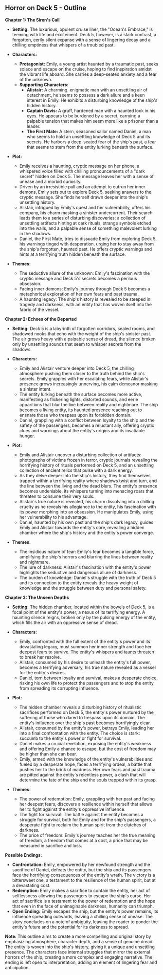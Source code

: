 ## Horror on Deck 5 - Outline

**Chapter 1: The Siren's Call**

* **Setting:** The luxurious, opulent cruise liner, the "Ocean's Embrace," is teeming with life and excitement. Deck 5, however, is a stark contrast, a forgotten, eerily silent expanse with a sense of lingering decay and a chilling emptiness that whispers of a troubled past. 
* **Characters:**
    * **Protagonist:**  Emily, a young artist haunted by a traumatic past, seeks solace and escape on the cruise, hoping to find inspiration amidst the vibrant life aboard.  She carries a deep-seated anxiety and a fear of the unknown. 
    * **Supporting Characters:**
        * **Alistair:** A charming, enigmatic man with an unsettling air of detachment, he seems to possess a dark allure and a keen interest in Emily. He exhibits a disturbing knowledge of the ship's hidden history.
        * **Captain Davis:**  A gruff, hardened man with a haunted look in his eyes. He appears to be burdened by a secret, carrying a palpable tension that makes him seem more like a prisoner than a leader.
        * **The First Mate:** A stern, seasoned sailor named Daniel, a man who seems to hold an unsettling knowledge of Deck 5 and its secrets. He harbors a deep-seated fear of the ship's past, a fear that seems to stem from the entity lurking beneath the surface.

* **Plot:**
    * Emily receives a haunting, cryptic message on her phone, a whispered voice filled with chilling pronouncements of a "dark secret" hidden on Deck 5. The message leaves her with a sense of unease and a morbid curiosity.
    * Driven by an irresistible pull and an attempt to outrun her inner demons, Emily sets out to explore Deck 5,  seeking answers to the cryptic message. She finds herself drawn deeper into the ship's unsettling history.
    * Alistair, intrigued by Emily's quest and her vulnerability, offers his company, his charm masking a sinister undercurrent. Their search leads them to a series of disturbing discoveries: a collection of unsettling artifacts hinting at dark rituals, strange symbols etched into the walls, and a palpable sense of something malevolent lurking in the shadows.
    * Daniel, the First Mate, tries to dissuade Emily from exploring Deck 5, his warnings tinged with desperation, urging her to stay away from the ship's forgotten, haunted past.  He offers cryptic warnings and hints at a terrifying truth hidden beneath the surface.  

* **Themes:**
    * The seductive allure of the unknown: Emily's fascination with the cryptic message and Deck 5's secrets becomes a perilous obsession.
    * Facing inner demons: Emily's journey through Deck 5 becomes a metaphorical exploration of her own fears and past trauma.
    * A haunting legacy:  The ship's history is revealed to be steeped in tragedy and darkness, with an entity that has woven itself into the fabric of the vessel.

**Chapter 2: Echoes of the Departed**

* **Setting:**  Deck 5 is a labyrinth of forgotten corridors, sealed rooms, and shadowed nooks that echo with the weight of the ship's sinister past. The air grows heavy with a palpable sense of dread, the silence broken only by unsettling sounds that seem to whisper secrets from the shadows. 
* **Characters:**
    * Emily and Alistair venture deeper into Deck 5,  the chilling atmosphere pushing them closer to the truth behind the ship's secrets.  Emily grapples with her escalating fears, while Alistair's presence grows increasingly unnerving, his calm demeanor masking a sinister intent.
    * The entity lurking beneath the surface becomes more active, manifesting as flickering lights, distorted sounds, and eerie apparitions that blur the line between reality and nightmare. The ship becomes a living entity, its haunted presence reaching out to ensnare those who trespass upon its forbidden domain. 
    * Daniel, grappling with a conflict between loyalty to the ship and the safety of the passengers, becomes a reluctant ally, offering cryptic clues and warnings about the entity's origins and its insatiable hunger.

* **Plot:**
    * Emily and Alistair uncover a disturbing collection of artifacts: photographs of victims frozen in terror, cryptic journals revealing the horrifying history of rituals performed on Deck 5, and an unsettling collection of ancient relics that pulse with a dark energy.
    * As they delve deeper into the ship's history, they find themselves trapped within a terrifying reality where shadows twist and turn, and the line between the living and the dead blurs. The entity's presence becomes undeniable, its whispers turning into menacing roars that threaten to consume their very souls. 
    * Alistair's true nature is revealed, his charm dissolving into a chilling cruelty as he reveals his allegiance to the entity, his fascination with its power morphing into an obsession. He manipulates Emily, using her vulnerability to his advantage. 
    * Daniel, haunted by his own past and the ship's dark legacy,  guides Emily and Alistair towards the entity's core, revealing a hidden chamber where the ship's history and the entity's power converge. 

* **Themes:**
    * The insidious nature of fear: Emily's fear becomes a tangible force, amplifying the ship's horrors and blurring the lines between reality and nightmare. 
    * The lure of darkness:  Alistair's fascination with the entity's power highlights the seductive and dangerous allure of darkness.
    * The burden of knowledge:  Daniel's struggle with the truth of Deck 5 and its connection to the entity reveals the heavy weight of knowledge and the struggle between duty and personal safety.

**Chapter 3: The Unseen Depths**

* **Setting:** The hidden chamber, located within the bowels of Deck 5, is a focal point of the entity's power, a nexus of its terrifying energy.  A haunting silence reigns, broken only by the pulsing energy of the entity, which fills the air with an oppressive sense of dread. 
* **Characters:**
    * Emily, confronted with the full extent of the entity's power and its devastating legacy, must summon her inner strength and face her deepest fears to survive. The entity's whispers and taunts threaten to break her resolve. 
    * Alistair, consumed by his desire to unleash the entity's full power, becomes a terrifying adversary,  his true nature revealed as a vessel for the entity's desires. 
    * Daniel, torn between loyalty and survival, makes a desperate choice, risking his own life to protect the passengers and to stop the entity from spreading its corrupting influence.

* **Plot:**
    * The hidden chamber reveals a disturbing history of ritualistic sacrifices performed on Deck 5, the entity's power nurtured by the suffering of those who dared to trespass upon its domain. The entity's influence over the ship's past becomes horrifyingly clear.
    * Alistair, consumed by the entity's power, betrays Emily,  leading her into a final confrontation with the entity. The choice is stark: succumb to the entity's power or fight for survival. 
    * Daniel makes a crucial revelation, exposing the entity's weakness and offering Emily a chance to escape, but the cost of freedom may be higher than she can bear.
    * Emily, armed with the knowledge of the entity's vulnerabilities and fueled by a desperate hope, faces a terrifying ordeal, a battle that pushes her to the brink of madness.  Her own fears and past trauma are pitted against the entity's relentless power, a clash that will determine the fate of the ship and the souls trapped within its grasp.

* **Themes:**
    * The power of redemption: Emily, grappling with her past and facing her deepest fears,  discovers a resilience within herself that allows her to fight against the entity's oppressive influence. 
    * The fight for survival:  The battle against the entity becomes a struggle for survival, both for Emily and for the ship's passengers, a desperate fight to reclaim the human spirit from the clutches of darkness.
    * The price of freedom:  Emily's journey teaches her the true meaning of freedom, a freedom that comes at a cost, a price that may be measured in sacrifice and loss.

**Possible Endings:**

* **Confrontation:**  Emily, empowered by her newfound strength and the sacrifice of Daniel,  defeats the entity, but the ship and its passengers face the horrifying consequences of the entity's wrath. The victory is a bittersweet one,  a testament to the resilience of the human spirit, but at a devastating cost.
* **Redemption:** Emily makes a sacrifice to contain the entity, her act of selflessness allowing the passengers to escape the ship's curse.  Her act of sacrifice is a testament to the power of redemption and the hope that even in the face of unimaginable darkness, humanity can triumph.
* **Open Ending:**  Emily escapes the ship, but the entity's power remains, its influence spreading outwards, leaving a chilling sense of unease.  The story concludes on a note of ambiguity, leaving the reader to ponder the entity's future and the potential for its darkness to spread. 

**Note:**  This outline aims to create a more compelling and original story by emphasizing atmosphere, character depth, and a sense of genuine dread. The entity is woven into the ship's history, giving it a unique and unsettling presence. The characters face internal struggles that mirror the external horrors of the ship, creating a more complex and engaging narrative.  The ending is left open to interpretation, adding an element of lingering fear and anticipation. 
